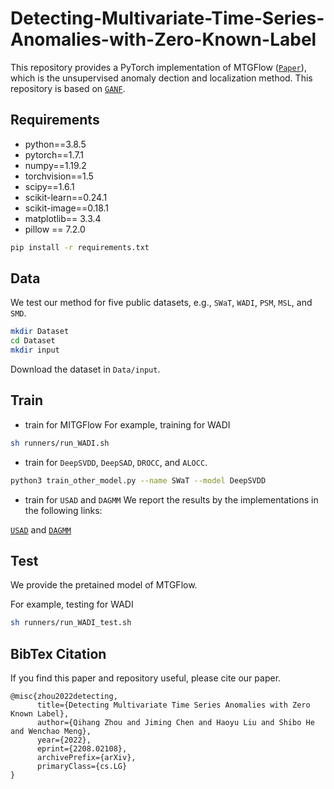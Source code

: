 # Detecting-Multivariate-Time-Series-Anomalies-with-Zero-Known-Label

This repository provides a PyTorch implementation of MTGFlow ([`Paper`](https://arxiv.org/abs/2208.02108)), which is the unsupervised anomaly dection and localization method.
This repository is based on [`GANF`](https://github.com/EnyanDai/GANF).
## Requirements
* python==3.8.5 
* pytorch==1.7.1
* numpy==1.19.2
* torchvision==1.5
* scipy==1.6.1
* scikit-learn==0.24.1
* scikit-image==0.18.1
* matplotlib== 3.3.4
* pillow == 7.2.0


```sh
pip install -r requirements.txt
```

## Data
We test our method for five public datasets, e.g., ```SWaT```, ```WADI```, ```PSM```, ```MSL```, and ```SMD```.
```sh
mkdir Dataset
cd Dataset
mkdir input
```
Download the dataset in ```Data/input```.
## Train
- train for MITGFlow
For example, training for WADI
```sh
sh runners/run_WADI.sh
```
- train for ```DeepSVDD```, ```DeepSAD```, ```DROCC```, and ```ALOCC```. 
```sh
python3 train_other_model.py --name SWaT --model DeepSVDD
```
- train for ```USAD``` and ```DAGMM```
We report the results by the implementations in the following links: 

[`USAD`](https://github.com/manigalati/usad) and [`DAGMM`](https://github.com/danieltan07/dagmm/)


## Test
We provide the pretained model of MTGFlow.

For example, testing for WADI 
```sh
sh runners/run_WADI_test.sh
```
## BibTex Citation

If you find this paper and repository useful, please cite our paper.

```
@misc{zhou2022detecting,
      title={Detecting Multivariate Time Series Anomalies with Zero Known Label}, 
      author={Qihang Zhou and Jiming Chen and Haoyu Liu and Shibo He and Wenchao Meng},
      year={2022},
      eprint={2208.02108},
      archivePrefix={arXiv},
      primaryClass={cs.LG}
}
```
